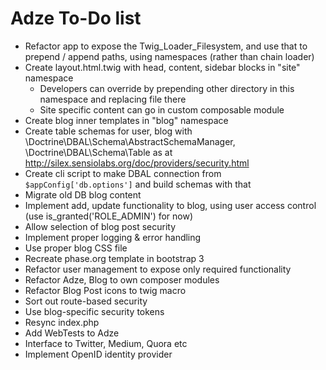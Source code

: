 # Adze To-Do list #

 - Refactor app to expose the Twig_Loader_Filesystem, and use that to prepend / append paths, using namespaces (rather than chain loader)
 - Create layout.html.twig with head, content, sidebar blocks in "site" namespace
    - Developers can override by prepending other directory in this namespace and replacing file there
    - Site specific content can go in custom composable module
 - Create blog inner templates in "blog" namespace
 - Create table schemas for user, blog with \Doctrine\DBAL\Schema\AbstractSchemaManager, \Doctrine\DBAL\Schema\Table as at http://silex.sensiolabs.org/doc/providers/security.html
 - Create cli script to make DBAL connection from `$appConfig['db.options']` and build schemas with that
 - Migrate old DB blog content
 - Implement add, update functionality to blog, using user access control (use is_granted('ROLE_ADMIN') for now)
 - Allow selection of blog post security
 - Implement proper logging & error handling
 - Use proper blog CSS file
 - Recreate phase.org template in bootstrap 3
 - Refactor user management to expose only required functionality
 - Refactor Adze, Blog to own composer modules
 - Refactor Blog Post icons to twig macro
 - Sort out route-based security
 - Use blog-specific security tokens
 - Resync index.php
 - Add WebTests to Adze
 - Interface to Twitter, Medium, Quora etc
 - Implement OpenID identity provider
